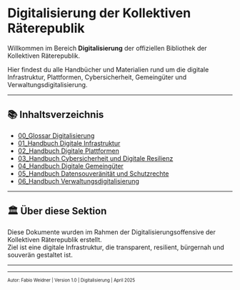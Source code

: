# Digitalisierung der Kollektiven Räterepublik

Willkommen im Bereich **Digitalisierung** der offiziellen Bibliothek der Kollektiven Räterepublik.

Hier findest du alle Handbücher und Materialien rund um die digitale Infrastruktur, Plattformen, Cybersicherheit, Gemeingüter und Verwaltungsdigitalisierung.

---

## 📚 Inhaltsverzeichnis

- [00_Glossar Digitalisierung](./00_Glossar_Digitalisierung.md)
- [01_Handbuch Digitale Infrastruktur](./01_Handbuch_Digitale_Infrastruktur.md)
- [02_Handbuch Digitale Plattformen](./02_Handbuch_Digitale_Plattformen.md)
- [03_Handbuch Cybersicherheit und Digitale Resilienz](./03_Handbuch_Cybersicherheit_und_Digitale_Resilienz.md)
- [04_Handbuch Digitale Gemeingüter](./04_Handbuch_Digitale_Gemeingueter.md)
- [05_Handbuch Datensouveränität und Schutzrechte](./05_Handbuch_Datensouveraenitaet_und_Schutzrechte.md)
- [06_Handbuch Verwaltungsdigitalisierung](./06_Handbuch_Verwaltungsdigitalisierung.md)

---

## 🏛️ Über diese Sektion

Diese Dokumente wurden im Rahmen der Digitalisierungsoffensive der Kollektiven Räterepublik erstellt.  
Ziel ist eine digitale Infrastruktur, die transparent, resilient, bürgernah und souverän gestaltet ist.

---

<!--
Autor: Fabio Weidner
Version: 1.0
Sektion: Digitalisierung
Veröffentlichung: April 2025
-->

---

<sub><sup>Autor: Fabio Weidner | Version 1.0 | Digitalisierung | April 2025</sup></sub>
